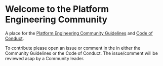 # Welcome to the Platform Engineering Community

A place for the [Platform Engineering Community Guidelines](https://github.com/InternalDeveloperPlatform/Platform-Engineering-Community/blob/main/COMMUNITY_GUIDELINES.md) and [Code of Conduct](https://github.com/InternalDeveloperPlatform/Platform-Engineering-Community/blob/main/CODE_OF_CONDUCT.md). 

To contribute please open an issue or comment in the in either the Community Guidelines or the Code of Conduct.
The issue/comment will be reviewed asap by a Community leader. 
